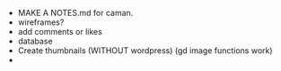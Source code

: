 - MAKE A NOTES.md for caman.
- wireframes?
- add comments or likes
- database 
- Create thumbnails (WITHOUT wordpress) (gd image functions work)
- 
